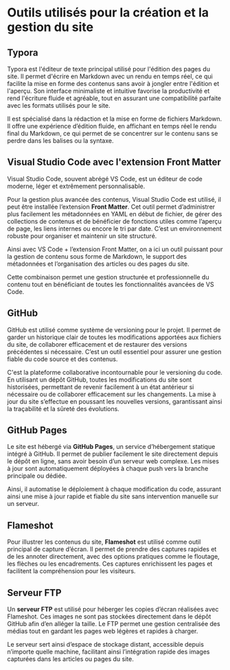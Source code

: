 # Outils utilisés pour la création et la gestion du site

## Typora

Typora est l'éditeur de texte principal utilisé pour l'édition des pages du site. Il permet d'écrire en Markdown avec un rendu en temps réel, ce qui facilite la mise en forme des contenus sans avoir à jongler entre l'édition et l'aperçu. Son interface minimaliste et intuitive favorise la productivité et rend l'écriture fluide et agréable, tout en assurant une compatibilité parfaite avec les formats utilisés pour le site.

Il est spécialisé dans la rédaction et la mise en forme de fichiers Markdown. Il offre une expérience d’édition fluide, en affichant en temps réel le rendu final du Markdown, ce qui permet de se concentrer sur le contenu sans se perdre dans les balises ou la syntaxe. 



## Visual Studio Code avec l'extension Front Matter

Visual Studio Code, souvent abrégé VS Code, est un éditeur de code moderne, léger et extrêmement personnalisable.

Pour la gestion plus avancée des contenus, Visual Studio Code est utilisé, il peut être installée l’extension **Front Matter**. Cet outil permet d’administrer plus facilement les métadonnées en YAML en début de fichier, de gérer des collections de contenus et de bénéficier de fonctions utiles comme l’aperçu de page, les liens internes ou encore le tri par date. C’est un environnement robuste pour organiser et maintenir un site structuré.

Ainsi avec VS Code + l’extension Front Matter, on a ici un outil puissant pour la gestion de contenu sous forme de Markdown, le support des métadonnées et l’organisation des articles ou des pages du site. 

Cette combinaison permet une gestion structurée et professionnelle du contenu tout en bénéficiant de toutes les fonctionnalités avancées de VS Code. 

## GitHub

GitHub est utilisé comme système de versioning pour le projet. Il permet de garder un historique clair de toutes les modifications apportées aux fichiers du site, de collaborer efficacement et de restaurer des versions précédentes si nécessaire. C’est un outil essentiel pour assurer une gestion fiable du code source et des contenus.

C'est la plateforme collaborative incontournable pour le versioning du code. En utilisant un dépôt GitHub, toutes les modifications du site sont historisées, permettant de revenir facilement à un état antérieur si nécessaire ou de collaborer efficacement sur les changements. La mise à jour du site s’effectue en poussant les nouvelles versions, garantissant ainsi la traçabilité et la sûreté des évolutions.

## GitHub Pages

Le site est hébergé via **GitHub Pages**, un service d’hébergement statique intégré à GitHub. Il permet de publier facilement le site directement depuis le dépôt en ligne, sans avoir besoin d’un serveur web complexe. Les mises à jour sont automatiquement déployées à chaque push vers la branche principale ou dédiée.

Ainsi, il automatise le déploiement à chaque modification du code, assurant ainsi une mise à jour rapide et fiable du site sans intervention manuelle sur un serveur.

## Flameshot

Pour illustrer les contenus du site, **Flameshot** est utilisé comme outil principal de capture d’écran. Il permet de prendre des captures rapides et de les annoter directement, avec des options pratiques comme le floutage, les flèches ou les encadrements. Ces captures enrichissent les pages et facilitent la compréhension pour les visiteurs.

## Serveur FTP

Un **serveur FTP** est utilisé pour héberger les copies d’écran réalisées avec Flameshot. Ces images ne sont pas stockées directement dans le dépôt GitHub afin d’en alléger la taille. Le FTP permet une gestion centralisée des médias tout en gardant les pages web légères et rapides à charger.

Le serveur sert ainsi d’espace de stockage distant, accessible depuis n’importe quelle machine, facilitant ainsi l’intégration rapide des images capturées dans les articles ou pages du site.